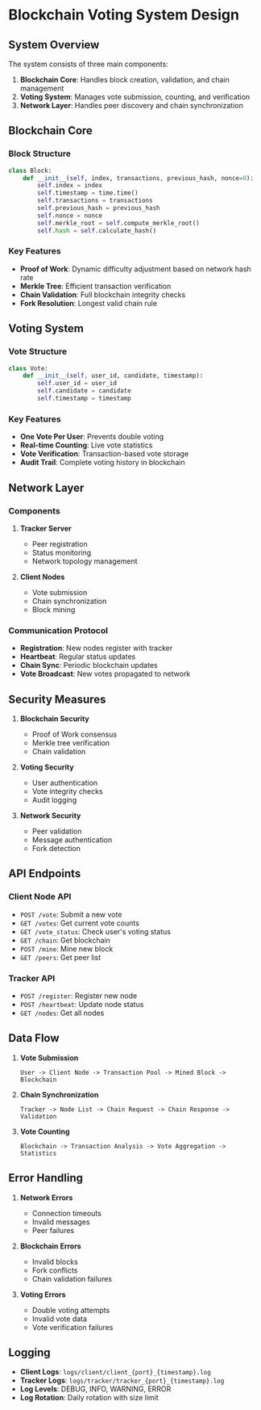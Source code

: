 # Blockchain Voting System Design

## System Overview

The system consists of three main components:
1. **Blockchain Core**: Handles block creation, validation, and chain management
2. **Voting System**: Manages vote submission, counting, and verification
3. **Network Layer**: Handles peer discovery and chain synchronization

## Blockchain Core

### Block Structure
```python
class Block:
    def __init__(self, index, transactions, previous_hash, nonce=0):
        self.index = index
        self.timestamp = time.time()
        self.transactions = transactions
        self.previous_hash = previous_hash
        self.nonce = nonce
        self.merkle_root = self.compute_merkle_root()
        self.hash = self.calculate_hash()
```

### Key Features
- **Proof of Work**: Dynamic difficulty adjustment based on network hash rate
- **Merkle Tree**: Efficient transaction verification
- **Chain Validation**: Full blockchain integrity checks
- **Fork Resolution**: Longest valid chain rule

## Voting System

### Vote Structure
```python
class Vote:
    def __init__(self, user_id, candidate, timestamp):
        self.user_id = user_id
        self.candidate = candidate
        self.timestamp = timestamp
```

### Key Features
- **One Vote Per User**: Prevents double voting
- **Real-time Counting**: Live vote statistics
- **Vote Verification**: Transaction-based vote storage
- **Audit Trail**: Complete voting history in blockchain

## Network Layer

### Components
1. **Tracker Server**
   - Peer registration
   - Status monitoring
   - Network topology management

2. **Client Nodes**
   - Vote submission
   - Chain synchronization
   - Block mining

### Communication Protocol
- **Registration**: New nodes register with tracker
- **Heartbeat**: Regular status updates
- **Chain Sync**: Periodic blockchain updates
- **Vote Broadcast**: New votes propagated to network

## Security Measures

1. **Blockchain Security**
   - Proof of Work consensus
   - Merkle tree verification
   - Chain validation

2. **Voting Security**
   - User authentication
   - Vote integrity checks
   - Audit logging

3. **Network Security**
   - Peer validation
   - Message authentication
   - Fork detection

## API Endpoints

### Client Node API
- `POST /vote`: Submit a new vote
- `GET /votes`: Get current vote counts
- `GET /vote_status`: Check user's voting status
- `GET /chain`: Get blockchain
- `POST /mine`: Mine new block
- `GET /peers`: Get peer list

### Tracker API
- `POST /register`: Register new node
- `POST /heartbeat`: Update node status
- `GET /nodes`: Get all nodes

## Data Flow

1. **Vote Submission**
   ```
   User -> Client Node -> Transaction Pool -> Mined Block -> Blockchain
   ```

2. **Chain Synchronization**
   ```
   Tracker -> Node List -> Chain Request -> Chain Response -> Validation
   ```

3. **Vote Counting**
   ```
   Blockchain -> Transaction Analysis -> Vote Aggregation -> Statistics
   ```

## Error Handling

1. **Network Errors**
   - Connection timeouts
   - Invalid messages
   - Peer failures

2. **Blockchain Errors**
   - Invalid blocks
   - Fork conflicts
   - Chain validation failures

3. **Voting Errors**
   - Double voting attempts
   - Invalid vote data
   - Vote verification failures

## Logging

- **Client Logs**: `logs/client/client_{port}_{timestamp}.log`
- **Tracker Logs**: `logs/tracker/tracker_{port}_{timestamp}.log`
- **Log Levels**: DEBUG, INFO, WARNING, ERROR
- **Log Rotation**: Daily rotation with size limit